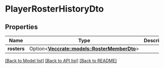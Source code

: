 # PlayerRosterHistoryDto

## Properties

Name | Type | Description | Notes
------------ | ------------- | ------------- | -------------
**rosters** | Option<[**Vec<crate::models::RosterMemberDto>**](RosterMemberDTO.md)> |  | [optional]

[[Back to Model list]](../README.md#documentation-for-models) [[Back to API list]](../README.md#documentation-for-api-endpoints) [[Back to README]](../README.md)


